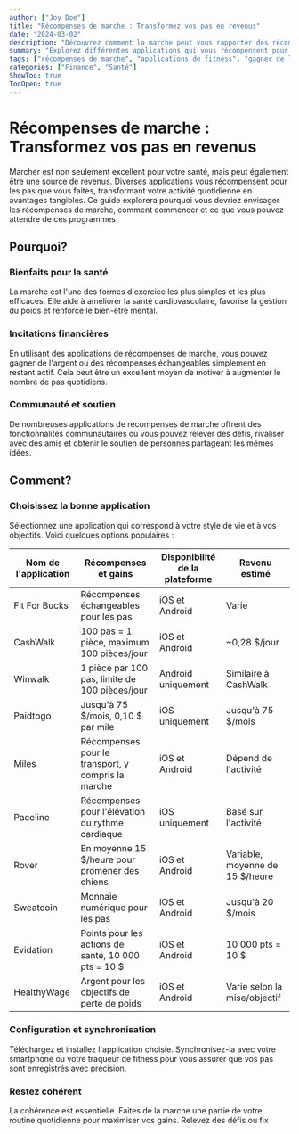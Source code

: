 ```yaml
---
author: ["Joy Doe"]
title: "Récompenses de marche : Transformez vos pas en revenus"
date: "2024-03-02"
description: "Découvrez comment la marche peut vous rapporter des récompenses et même de l'argent grâce à diverses applications. Apprenez les avantages, les méthodes et les résultats de l'utilisation des applications de récompenses de marche."
summary: "Explorez différentes applications qui vous récompensent pour marcher, en gagnant de la monnaie numérique ou des incitations en espèces. Découvrez comment maximiser vos gains et rester actif."
tags: ["récompenses de marche", "applications de fitness", "gagner de l'argent", "style de vie sain"]
categories: ["Finance", "Santé"]
ShowToc: true
TocOpen: true
---
```


# Récompenses de marche : Transformez vos pas en revenus

Marcher est non seulement excellent pour votre santé, mais peut également être une source de revenus. Diverses applications vous récompensent pour les pas que vous faites, transformant votre activité quotidienne en avantages tangibles. Ce guide explorera pourquoi vous devriez envisager les récompenses de marche, comment commencer et ce que vous pouvez attendre de ces programmes.

## Pourquoi?

### Bienfaits pour la santé
La marche est l'une des formes d'exercice les plus simples et les plus efficaces. Elle aide à améliorer la santé cardiovasculaire, favorise la gestion du poids et renforce le bien-être mental.

### Incitations financières
En utilisant des applications de récompenses de marche, vous pouvez gagner de l'argent ou des récompenses échangeables simplement en restant actif. Cela peut être un excellent moyen de motiver à augmenter le nombre de pas quotidiens.

### Communauté et soutien
De nombreuses applications de récompenses de marche offrent des fonctionnalités communautaires où vous pouvez relever des défis, rivaliser avec des amis et obtenir le soutien de personnes partageant les mêmes idées.

## Comment?

### Choisissez la bonne application
Sélectionnez une application qui correspond à votre style de vie et à vos objectifs. Voici quelques options populaires :

| Nom de l'application | Récompenses et gains                          | Disponibilité de la plateforme | Revenu estimé        |
|----------------------|---------------------------------------------|-----------------------|-------------------------|
| Fit For Bucks       | Récompenses échangeables pour les pas        | iOS et Android       | Varie                  |
| CashWalk            | 100 pas = 1 pièce, maximum 100 pièces/jour  | iOS et Android       | ~0,28 $/jour           |
| Winwalk             | 1 pièce par 100 pas, limite de 100 pièces/jour | Android uniquement   | Similaire à CashWalk    |
| Paidtogo            | Jusqu'à 75 $/mois, 0,10 $ par mile           | iOS uniquement        | Jusqu'à 75 $/mois       |
| Miles               | Récompenses pour le transport, y compris la marche | iOS et Android       | Dépend de l'activité    |
| Paceline            | Récompenses pour l'élévation du rythme cardiaque | iOS uniquement        | Basé sur l'activité     |
| Rover               | En moyenne 15 $/heure pour promener des chiens | iOS et Android       | Variable, moyenne de 15 $/heure |
| Sweatcoin           | Monnaie numérique pour les pas              | iOS et Android       | Jusqu'à 20 $/mois       |
| Evidation           | Points pour les actions de santé, 10 000 pts = 10 $ | iOS et Android       | 10 000 pts = 10 $       |
| HealthyWage         | Argent pour les objectifs de perte de poids  | iOS et Android       | Varie selon la mise/objectif |

### Configuration et synchronisation
Téléchargez et installez l'application choisie. Synchronisez-la avec votre smartphone ou votre traqueur de fitness pour vous assurer que vos pas sont enregistrés avec précision.

### Restez cohérent
La cohérence est essentielle. Faites de la marche une partie de votre routine quotidienne pour maximiser vos gains. Relevez des défis ou fix